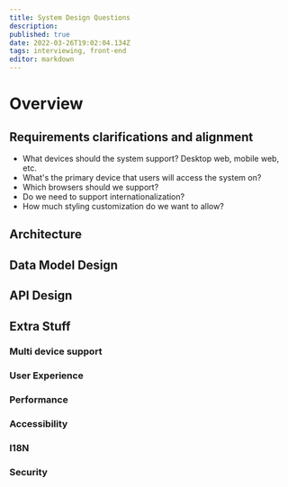 ```yaml
---
title: System Design Questions
description: 
published: true
date: 2022-03-26T19:02:04.134Z
tags: interviewing, front-end
editor: markdown
---
```


# Overview
## Requirements clarifications and alignment
- What devices should the system support? Desktop web, mobile web, etc.
- What's the primary device that users will access the system on?
- Which browsers should we support?
- Do we need to support internationalization?
- How much styling customization do we want to allow?
## Architecture
## Data Model Design
## API Design
## Extra Stuff
### Multi device support
### User Experience
### Performance
### Accessibility
### I18N
### Security